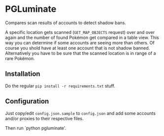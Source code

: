 # PGLuminate
Compares scan results of accounts to detect shadow bans.

A specific location gets scanned (`GET_MAP_OBJECTS` request) over and over again and the number of found Pokémon get compared in a table view. This way you can determine if some accounts are seeing more than others. Of course you shold have at least one account that is not shadow banned. Alternatively you have to be sure that the scanned location is in range of a rare Pokémon.

## Installation
Do the regular `pip install -r requirements.txt` stuff.

## Configuration
Just copy/edit `config.json.sample` to `config.json` and add some accounts and/or proxies to their respective files.

Then run `python  pgluminate'.